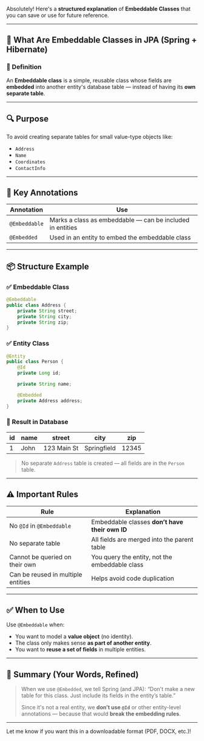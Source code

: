 Absolutely! Here's a **structured explanation** of **Embeddable Classes** that you can save or use for future reference.

---

## 🧩 What Are Embeddable Classes in JPA (Spring + Hibernate)

### 🔹 Definition

An **Embeddable class** is a simple, reusable class whose fields are **embedded** into another entity's database table — instead of having its **own separate table**.

---

## 🔍 Purpose

To avoid creating separate tables for small value-type objects like:

* `Address`
* `Name`
* `Coordinates`
* `ContactInfo`

---

## 🧱 Key Annotations

| Annotation    | Use                                                       |
| ------------- | --------------------------------------------------------- |
| `@Embeddable` | Marks a class as embeddable — can be included in entities |
| `@Embedded`   | Used in an entity to embed the embeddable class           |

---

## 📦 Structure Example

### ✅ Embeddable Class

```java
@Embeddable
public class Address {
    private String street;
    private String city;
    private String zip;
}
```

### ✅ Entity Class

```java
@Entity
public class Person {
    @Id
    private Long id;

    private String name;

    @Embedded
    private Address address;
}
```

### 🧾 Result in Database

| id | name | street      | city        | zip   |
| -- | ---- | ----------- | ----------- | ----- |
| 1  | John | 123 Main St | Springfield | 12345 |

> No separate `Address` table is created — all fields are in the `Person` table.

---

## ⚠️ Important Rules

| Rule                               | Explanation                                    |
| ---------------------------------- | ---------------------------------------------- |
| No `@Id` in `@Embeddable`          | Embeddable classes **don’t have their own ID** |
| No separate table                  | All fields are merged into the parent table    |
| Cannot be queried on their own     | You query the entity, not the embeddable class |
| Can be reused in multiple entities | Helps avoid code duplication                   |

---

## ✅ When to Use

Use `@Embeddable` when:

* You want to model a **value object** (no identity).
* The class only makes sense **as part of another entity**.
* You want to **reuse a set of fields** in multiple entities.

---

## 🧠 Summary (Your Words, Refined)

> When we use `@Embedded`, we tell Spring (and JPA):
> “Don't make a new table for this class. Just include its fields in the entity’s table.”
>
> Since it's not a real entity, we **don’t use `@Id`** or other entity-level annotations — because that would **break the embedding rules**.

---

Let me know if you want this in a downloadable format (PDF, DOCX, etc.)!

